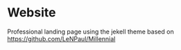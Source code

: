 # Website

Professional landing page using the jekell theme based on https://github.com/LeNPaul/Millennial
